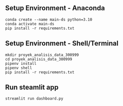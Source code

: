 ## Setup Environment - Anaconda

```
conda create --name main-ds python=3.10
conda activate main-ds
pip install -r requirements.txt
```

## Setup Environment - Shell/Terminal

```
mkdir proyek_analisis_data_300999
cd proyek_analisis_data_300999
pipenv install
pipenv shell
pip install -r requirements.txt
```

## Run steamlit app

```
streamlit run dashboard.py
```
